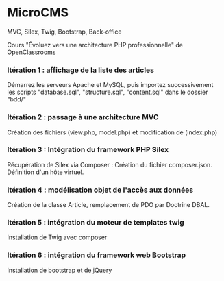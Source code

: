 # MicroCMS
MVC, Silex, Twig, Bootstrap, Back-office   


Cours "Évoluez vers une architecture PHP professionnelle" de OpenClassrooms

### Itération 1 : affichage de la liste des articles #
Démarrez les serveurs Apache et MySQL, puis importez successivement les scripts "database.sql", "structure.sql", "content.sql" dans le dossier "bdd/"

### Itération 2 : passage à une architecture MVC #
Création des fichiers (view.php, model.php) et modification de (index.php)

### Itération 3 : Intégration du framework PHP Silex #
Récupération de Silex via Composer : Création du fichier composer.json.   
Définition d'un hôte virtuel.  

### Itération 4 : modélisation objet de l'accès aux données #
Création de la classe Article, remplacement de PDO par Doctrine DBAL.   

### Itération 5 : intégration du moteur de templates twig #   
Installation de Twig avec composer

### Itération 6 : intégration du framework web Bootstrap #   
Installation de bootstrap et de jQuery